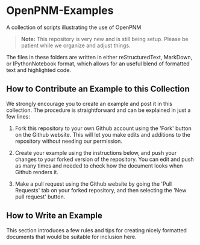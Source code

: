 # OpenPNM-Examples
A collection of scripts illustrating the use of OpenPNM

> **Note:** This repository is very new and is still being setup.  Please be patient while we organize and adjust things.

The files in these folders are written in either reStructuredText, MarkDown, or IPythonNotebook format, which allows for an useful blend of formatted text and highlighted code.  

## How to Contribute an Example to this Collection

We strongly encourage you to create an example and post it in this collection.  The procedure is straightforward and can be explained in just a few lines:

1.  Fork this repository to your own Github account using the 'Fork' button on the Github website.  This will let you make edits and additions to the repository without needing our permission.

2. Create your example using the instructions below, and push your changes to your forked version of the repository.  You can edit and push as many times and needed to check how the document looks when Github renders it.

3. Make a pull request using the Github website by going the 'Pull Requests' tab on your forked repository, and then selecting the 'New pull request' button.

## How to Write an Example

This section introduces a few rules and tips for creating nicely formatted documents that would be suitable for inclusion here.  
